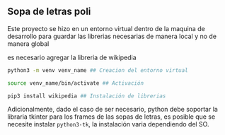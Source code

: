 ## Sopa de letras poli

Este proyecto se hizo en un entorno virtual dentro de la maquina de desarrollo para guardar las librerias necesarias de manera local y no de manera global

es necesario agregar la libreria de wikipedia

```bash
python3 -m venv venv_name ## Creacion del entorno virtual

source venv_name/bin/activate ## Activación

pip3 install wikipedia ## Instalación de librerias
```

Adicionalmente, dado el caso de ser necesario, python debe soportar la libraria tkinter para los frames de las sopas de letras, es posible que se necesite instalar `python3-tk`, la instalación varia dependiendo del SO.

